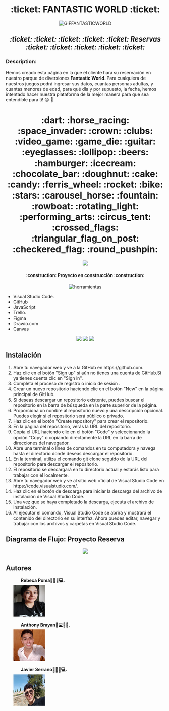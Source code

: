<h1 align= center> :ticket: FANTASTIC WORLD :ticket: </h1> 

<p align="center" >
  <img src="https://github.com/JaviSeC/reservasjs/assets/132766257/ff457cf1-7bcd-4b7f-a15a-6ab37c940a29" width=60% height=15% alt="GIFFANTASTICWORLD">
</p>

<h2 align=center> <em> :ticket: :ticket: :ticket: :ticket: :ticket: Reservas :ticket: :ticket: :ticket: :ticket: :ticket: </em> </h2>

<h3>Description:</h3
  
Hemos creado esta página en la que el cliente hará su reservación en nuestro parque de diversiones <strong> Fantastic World. </strong> Para cualquiera de nuestros juegos podrá ingresar sus datos, cuantas personas adultas, y cuantas menores de edad, para qué día y por supuesto, la fecha, hemos intentado hacer nuestra plataforma de la mejor manera para que sea entendible para ti! :blush: :raised_hands:

<h1 align= center> :dart:  :horse_racing: :space_invader: :crown: :clubs: :video_game: :game_die: :guitar: :eyeglasses: :lollipop: :beers: :hamburger: :icecream:  :chocolate_bar:  :doughnut:  :cake:  :candy: :ferris_wheel: :rocket: :bike: :stars: :carousel_horse: :fountain: :rowboat:  :rotating_light: :performing_arts: :circus_tent: :crossed_flags: :triangular_flag_on_post: :checkered_flag: :round_pushpin: </h1>

<p align="center"> 
 <img src="https://img.shields.io/badge/STATUS-EN%20DESAROLLO-green">
   </p>
   
   <h4 align="center">
:construction: Proyecto en construcción :construction:
</h4>

<p align=center>
 <img src=https://github.com/JaviSeC/reservasjs/assets/132651136/65c7313c-429b-4f58-b43b-db86a9b5e6c2 alt=herramientas>
 </p>

<ul>
  <li>Visual Studio Code.</li>
  <li>GitHub</li>
  <li>JavaScript</li>
  <li>Trello.</li>
  <li>Figma</li>
  <li>Drawio.com</li>
  <li>Canvas</li>
</ul>


<p align=center>
 <img src=https://github.com/JaviSeC/reservasjs/assets/132766257/38de97c7-773f-4c51-9693-3c7091013bb7>  
 <img src=https://github.com/JaviSeC/reservasjs/assets/132766257/aeed1ec9-3d72-480f-8fb0-b16adb9aeb15> 
 <img src=https://github.com/JaviSeC/reservasjs/assets/132766257/0817c8cd-3509-4756-87ff-da4415d1dcaf>
</p>
 

## Instalación
<ol>
  <li>Abre tu navegador web y ve a la GitHub en https://github.com.</li>
  <li>Haz clic en el botón "Sign up" si aún no tienes una cuenta de GitHub.Si ya tienes cuenta  clic en "Sign in".</li>
  <li>Completa el proceso de registro o inicio de sesión .</li>
  <li>Crear un nuevo repositorio haciendo clic en el botón "New" en la página principal de GitHub.</li>
  <li>Si deseas descargar un repositorio existente, puedes buscar el repositorio en la barra de búsqueda en la parte superior de la página.</li>
  <li>Proporciona un nombre al repositorio nuevo y una descripción opcional. Puedes elegir si el repositorio será público o privado.</li>
  <li>Haz clic en el botón "Create repository" para crear el repositorio.</li>
  <li>En la página del repositorio, verás la URL del repositorio.</li>
  <li>Copia el URL haciendo clic en el botón "Code" y seleccionando la opción "Copy" o copiando directamente la URL en la barra de direcciones del navegador.</li>
  <li>Abre una terminal o línea de comandos en tu computadora y navega hasta el directorio donde deseas descargar el repositorio.</li>
  <li>En la terminal, utiliza el comando git clone seguido de la URL del repositorio para descargar el repositorio. </li>
  <li>El repositorio se descargará en tu directorio actual y estarás listo para trabajar con él localmente.</li>
  <li>Abre tu navegador web y ve al sitio web oficial de Visual Studio Code en https://code.visualstudio.com/.</li>
  <li>Haz clic en el botón de descarga para iniciar la descarga del archivo de instalación de Visual Studio Code.</li>
  <li>Una vez que se haya completado la descarga, ejecuta el archivo de instalación.</li>
 <li>Al ejecutar el comando, Visual Studio Code se abrirá y mostrará el contenido del directorio en su interfaz. Ahora puedes editar, navegar y trabajar con los archivos y carpetas en Visual Studio Code.</li>
</ol>

## Diagrama de Flujo: Proyecto Reserva

<p align=center>
<img src=https://github.com/JaviSeC/reservasjs/assets/132651136/2987e119-1777-4d70-8c75-fd28588a60ad>
</p>


## Autores

<ol>  

<ul><strong>Rebeca Poma🔨👨‍💻💻.</strong></ul>
<img alt="" src="img/rebe.jpg" width="100" height="100"/>

<ul><strong>Anthony Brayan🔨💻👨‍💻.</strong></ul>
<img alt="" src="img/antony.jpg" width="100" height="100"/>

<ul><strong>Javier Serrano👨‍💻🔨💻.</strong></ul>
<img alt="" src="img/javi.jpg" width="100" height="100"/>
 
</ol>

